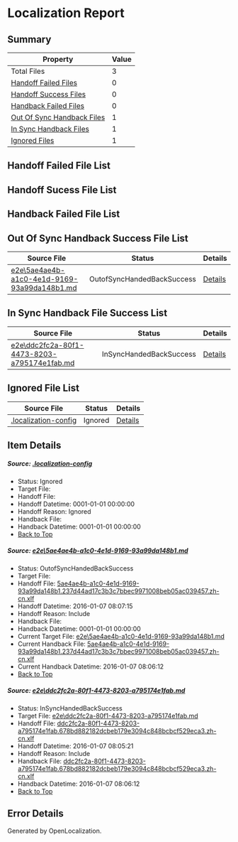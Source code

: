 # <a name='report-top'></a> Localization Report

## Summary
 Property | Value 
 -------- | ----- 
 Total Files | 3
[ Handoff Failed Files ](#handoff-failed-list)| 0
[ Handoff Success Files ](#handoff-success-list)| 0
[ Handback Failed Files ](#handback-failed-list)| 0
[ Out Of Sync Handback Files ](#outofsync-handback-success-list)| 1
[ In Sync Handback Files ](#insync-handback-success-list)| 1
[ Ignored Files ](#ignored-list)| 1

## <a name='handoff-failed-list'></a> Handoff Failed File List

## <a name='handoff-success-list'></a> Handoff Sucess File List

## <a name='handback-failed-list'></a> Handback Failed File List

## <a name='outofsync-handback-success-list'></a> Out Of Sync Handback Success File List
 Source File | Status | Details 
 ----------- | ------ | ------- 
 [e2e\5ae4ae4b-a1c0-4e1d-9169-93a99da148b1.md](https://github.com/OpenLocalizationTest/oltest/blob/5ca18a04748a4c7e75aebed66d88aca2e0831a71/e2e/5ae4ae4b-a1c0-4e1d-9169-93a99da148b1.md) | OutofSyncHandedBackSuccess | [Details](#036e5224d152c8aa96f8f4b4308c94ca4ad2ea901)

## <a name='insync-handback-success-list'></a> In Sync Handback File Success List
 Source File | Status | Details 
 ----------- | ------ | ------- 
 [e2e\ddc2fc2a-80f1-4473-8203-a795174e1fab.md](https://github.com/OpenLocalizationTest/oltest/blob/1175bf77d6ce9057308ad9f8f78499b84f453429/e2e/ddc2fc2a-80f1-4473-8203-a795174e1fab.md) | InSyncHandedBackSuccess | [Details](#fc42127b1643835506453b08020e6126376165922)

## <a name='ignored-list'></a> Ignored File List
 Source File | Status | Details 
 ----------- | ------ | ------- 
 [.localization-config](https://github.com/OpenLocalizationTest/oltest/blob/5ca18a04748a4c7e75aebed66d88aca2e0831a71/.localization-config) | Ignored | [Details](#e4725be8631cbe979bbe0fa8b97cd75f1fd41d4d0)

## Item Details
##### <a name='e4725be8631cbe979bbe0fa8b97cd75f1fd41d4d0'></a> Source: [.localization-config](https://github.com/OpenLocalizationTest/oltest/blob/5ca18a04748a4c7e75aebed66d88aca2e0831a71/.localization-config)
* Status: Ignored
* Target File: 
* Handoff File: 
* Handoff Datetime: 0001-01-01 00:00:00
* Handoff Reason: Ignored
* Handback File: 
* Handback Datetime: 0001-01-01 00:00:00
* [Back to Top](#report-top)

##### <a name='036e5224d152c8aa96f8f4b4308c94ca4ad2ea901'></a> Source: [e2e\5ae4ae4b-a1c0-4e1d-9169-93a99da148b1.md](https://github.com/OpenLocalizationTest/oltest/blob/5ca18a04748a4c7e75aebed66d88aca2e0831a71/e2e/5ae4ae4b-a1c0-4e1d-9169-93a99da148b1.md)
* Status: OutofSyncHandedBackSuccess
* Target File: 
* Handoff File: [5ae4ae4b-a1c0-4e1d-9169-93a99da148b1.237d44ad17c3b3c7bbec9971008beb05ac039457.zh-cn.xlf](https://github.com/OpenLocalizationTestOrg/olhandoff/blob/593e8c7e20016359db80531d827d93c3d4e99ac8/ol-handoff/OpenLocalizationTestOrg/oltest.zh-cn/yufeih/5ae4ae4b-a1c0-4e1d-9169-93a99da148b1.237d44ad17c3b3c7bbec9971008beb05ac039457.zh-cn.xlf)
* Handoff Datetime: 2016-01-07 08:07:15
* Handoff Reason: Include
* Handback File: 
* Handback Datetime: 0001-01-01 00:00:00
* Current Target File: [e2e\5ae4ae4b-a1c0-4e1d-9169-93a99da148b1.md](https://github.com/OpenLocalizationTestOrg/oltest.zh-cn/blob/d5d65b70af5c37fc990369b15b6ba5cb5ef3684f/e2e/5ae4ae4b-a1c0-4e1d-9169-93a99da148b1.md)
* Current Handback File: [5ae4ae4b-a1c0-4e1d-9169-93a99da148b1.237d44ad17c3b3c7bbec9971008beb05ac039457.zh-cn.xlf](https://github.com/OpenLocalizationTestOrg/olhandback/blob/181814b9e887a971772c9fa7d31489b9ebb948a8/ol-handback/OpenLocalizationTestOrg/oltest.zh-cn/yufeih/5ae4ae4b-a1c0-4e1d-9169-93a99da148b1.237d44ad17c3b3c7bbec9971008beb05ac039457.zh-cn.xlf)
* Current Handback Datetime: 2016-01-07 08:06:12
* [Back to Top](#report-top)

##### <a name='fc42127b1643835506453b08020e6126376165922'></a> Source: [e2e\ddc2fc2a-80f1-4473-8203-a795174e1fab.md](https://github.com/OpenLocalizationTest/oltest/blob/1175bf77d6ce9057308ad9f8f78499b84f453429/e2e/ddc2fc2a-80f1-4473-8203-a795174e1fab.md)
* Status: InSyncHandedBackSuccess
* Target File: [e2e\ddc2fc2a-80f1-4473-8203-a795174e1fab.md](https://github.com/OpenLocalizationTestOrg/oltest.zh-cn/blob/d5d65b70af5c37fc990369b15b6ba5cb5ef3684f/e2e/ddc2fc2a-80f1-4473-8203-a795174e1fab.md)
* Handoff File: [ddc2fc2a-80f1-4473-8203-a795174e1fab.678bd882182dcbeb179e3094c848bcbcf529eca3.zh-cn.xlf](https://github.com/OpenLocalizationTestOrg/olhandoff/blob/1943ed56256699453cd3cdec681becb652eb4671/ol-handoff/OpenLocalizationTestOrg/oltest.zh-cn/yufeih/ddc2fc2a-80f1-4473-8203-a795174e1fab.678bd882182dcbeb179e3094c848bcbcf529eca3.zh-cn.xlf)
* Handoff Datetime: 2016-01-07 08:05:21
* Handoff Reason: Include
* Handback File: [ddc2fc2a-80f1-4473-8203-a795174e1fab.678bd882182dcbeb179e3094c848bcbcf529eca3.zh-cn.xlf](https://github.com/OpenLocalizationTestOrg/olhandback/blob/181814b9e887a971772c9fa7d31489b9ebb948a8/ol-handback/OpenLocalizationTestOrg/oltest.zh-cn/yufeih/ddc2fc2a-80f1-4473-8203-a795174e1fab.678bd882182dcbeb179e3094c848bcbcf529eca3.zh-cn.xlf)
* Handback Datetime: 2016-01-07 08:06:12
* [Back to Top](#report-top)


## Error Details

Generated by OpenLocalization.
